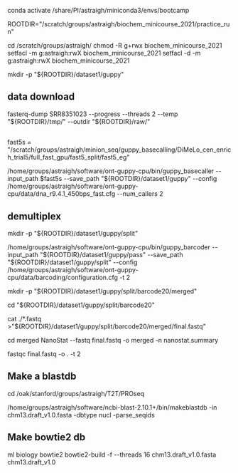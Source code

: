 conda activate /share/PI/astraigh/miniconda3/envs/bootcamp

ROOTDIR="/scratch/groups/astraigh/biochem_minicourse_2021/practice_run" 

cd /scratch/groups/astraigh/
chmod -R g+rwx biochem_minicourse_2021
setfacl -m g:astraigh:rwX biochem_minicourse_2021
setfacl -d -m g:astraigh:rwX biochem_minicourse_2021

mkdir -p "${ROOTDIR}/dataset1/guppy"

## data download
fasterq-dump SRR8351023 --progress --threads 2 --temp "${ROOTDIR}/tmp/" --outdir "${ROOTDIR}/raw/"

##
fast5s = "/scratch/groups/astraigh/minion_seq/guppy_basecalling/DiMeLo_cen_enrich_trial5/full_fast_gpu/fast5_split/fast5_eg"

/home/groups/astraigh/software/ont-guppy-cpu/bin/guppy_basecaller --input_path $fast5s --save_path "${ROOTDIR}/dataset1/guppy" --config /home/groups/astraigh/software/ont-guppy-cpu/data/dna_r9.4.1_450bps_fast.cfg --num_callers 2

## demultiplex
mkdir -p "${ROOTDIR}/dataset1/guppy/split"

/home/groups/astraigh/software/ont-guppy-cpu/bin/guppy_barcoder --input_path "${ROOTDIR}/dataset1/guppy/pass" --save_path "${ROOTDIR}/dataset1/guppy/split" --config /home/groups/astraigh/software/ont-guppy-cpu/data/barcoding/configuration.cfg -t 2

mkdir -p "${ROOTDIR}/dataset1/guppy/split/barcode20/merged"

cd "${ROOTDIR}/dataset1/guppy/split/barcode20"

cat ./*.fastq >"${ROOTDIR}/dataset1/guppy/split/barcode20/merged/final.fastq"

cd merged
NanoStat --fastq final.fastq -o merged -n nanostat.summary

fastqc final.fastq -o . -t 2

## Make a blastdb


cd /oak/stanford/groups/astraigh/T2T/PROseq

/home/groups/astraigh/software/ncbi-blast-2.10.1+/bin/makeblastdb -in chm13.draft_v1.0.fasta -dbtype nucl -parse_seqids

## Make bowtie2 db
ml biology bowtie2
bowtie2-build -f --threads 16 chm13.draft_v1.0.fasta chm13.draft_v1.0